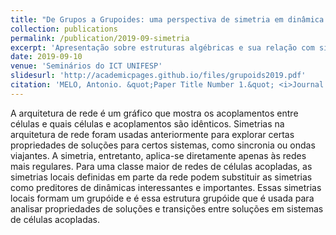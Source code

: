 ```yaml
---
title: "De Grupos a Grupoides: uma perspectiva de simetria em dinâmica não-linear"
collection: publications
permalink: /publication/2019-09-simetria
excerpt: 'Apresentação sobre estruturas algébricas e sua relação com simetria e como isso se manifesta em dinâmica.'
date: 2019-09-10
venue: 'Seminários do ICT UNIFESP'
slidesurl: 'http://academicpages.github.io/files/grupoids2019.pdf'
citation: 'MELO, Antonio. &quot;Paper Title Number 1.&quot; <i>Journal 1</i>. (2019).'
---
```


A arquitetura de rede é um gráfico que mostra os acoplamentos entre células e quais células e acoplamentos são idênticos. Simetrias na arquitetura de rede foram usadas anteriormente para explorar certas propriedades de soluções para certos sistemas, como sincronia ou ondas viajantes. A simetria, entretanto, aplica-se diretamente apenas às redes mais regulares. Para uma classe maior de redes de células acopladas, as simetrias locais definidas em parte da rede podem substituir as simetrias como preditores de dinâmicas interessantes e importantes. Essas simetrias locais formam um grupóide e é essa estrutura grupóide que é usada para analisar propriedades de soluções e transições entre soluções em sistemas de células acopladas.

